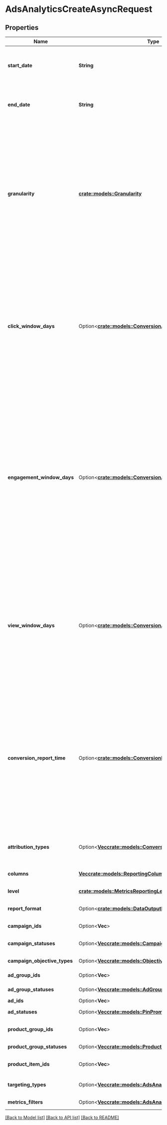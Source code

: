 # AdsAnalyticsCreateAsyncRequest

## Properties

Name | Type | Description | Notes
------------ | ------------- | ------------- | -------------
**start_date** | **String** | Metric report start date (UTC). Format: YYYY-MM-DD | 
**end_date** | **String** | Metric report end date (UTC). Format: YYYY-MM-DD | 
**granularity** | [**crate::models::Granularity**](Granularity.md) | TOTAL - metrics are aggregated over the specified date range.<br> DAY - metrics are broken down daily.<br> HOUR - metrics are broken down hourly.<br>WEEKLY - metrics are broken down weekly.<br>MONTHLY - metrics are broken down monthly | 
**click_window_days** | Option<[**crate::models::ConversionAttributionWindowDays**](ConversionAttributionWindowDays.md)> | Number of days to use as the conversion attribution window for a pin click action. Applies to Pinterest Tag conversion metrics. Prior conversion tags use their defined attribution windows. If not specified, defaults to `30` days. | [optional][default to 30]
**engagement_window_days** | Option<[**crate::models::ConversionAttributionWindowDays**](ConversionAttributionWindowDays.md)> | Number of days to use as the conversion attribution window for an engagement action. Engagements include saves, closeups, link clicks, and carousel card swipes. Applies to Pinterest Tag conversion metrics. Prior conversion tags use their defined attribution windows. If not specified, defaults to `30` days. | [optional][default to 30]
**view_window_days** | Option<[**crate::models::ConversionAttributionWindowDays**](ConversionAttributionWindowDays.md)> | Number of days to use as the conversion attribution window for a view action. Applies to Pinterest Tag conversion metrics. Prior conversion tags use their defined attribution windows. If not specified, defaults to `1` day. | [optional][default to 1]
**conversion_report_time** | Option<[**crate::models::ConversionReportTimeType**](ConversionReportTimeType.md)> | The date by which the conversion metrics returned from this endpoint will be reported. There are two dates associated with a conversion event: the date that the user interacted with the ad, and the date that the user completed a conversion event. | [optional][default to TIME_OF_AD_ACTION]
**attribution_types** | Option<[**Vec<crate::models::ConversionReportAttributionType>**](ConversionReportAttributionType.md)> | List of types of attribution for the conversion report | [optional]
**columns** | [**Vec<crate::models::ReportingColumnAsync>**](ReportingColumnAsync.md) | Metric and entity columns | 
**level** | [**crate::models::MetricsReportingLevel**](MetricsReportingLevel.md) | Level of the report | 
**report_format** | Option<[**crate::models::DataOutputFormat**](DataOutputFormat.md)> | Specification for formatting report data | [optional][default to JSON]
**campaign_ids** | Option<**Vec<String>**> | List of campaign ids | [optional]
**campaign_statuses** | Option<[**Vec<crate::models::CampaignSummaryStatus>**](CampaignSummaryStatus.md)> | List of status values for filtering | [optional]
**campaign_objective_types** | Option<[**Vec<crate::models::ObjectiveType>**](ObjectiveType.md)> | List of values for filtering | [optional]
**ad_group_ids** | Option<**Vec<String>**> | List of ad group ids | [optional]
**ad_group_statuses** | Option<[**Vec<crate::models::AdGroupSummaryStatus>**](AdGroupSummaryStatus.md)> | List of values for filtering | [optional]
**ad_ids** | Option<**Vec<String>**> | List of ad ids | [optional]
**ad_statuses** | Option<[**Vec<crate::models::PinPromotionSummaryStatus>**](PinPromotionSummaryStatus.md)> | List of values for filtering | [optional]
**product_group_ids** | Option<**Vec<String>**> | List of product group ids | [optional]
**product_group_statuses** | Option<[**Vec<crate::models::ProductGroupSummaryStatus>**](ProductGroupSummaryStatus.md)> | List of values for filtering | [optional]
**product_item_ids** | Option<**Vec<String>**> | List of product item ids | [optional]
**targeting_types** | Option<[**Vec<crate::models::AdsAnalyticsTargetingType>**](AdsAnalyticsTargetingType.md)> | List of targeting types | [optional]
**metrics_filters** | Option<[**Vec<crate::models::AdsAnalyticsMetricsFilter>**](AdsAnalyticsMetricsFilter.md)> | List of metrics filters | [optional]

[[Back to Model list]](../README.md#documentation-for-models) [[Back to API list]](../README.md#documentation-for-api-endpoints) [[Back to README]](../README.md)



